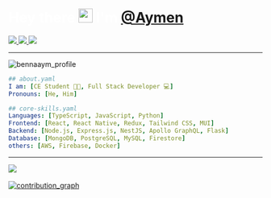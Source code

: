<p>
  <h1 align="left" style="color:#fff">
    <b>Hey there <img src="https://media.giphy.com/media/hvRJCLFzcasrR4ia7z/giphy.gif" width="28"> I'm <a href="https://github.com/bennaaym" target="_blank">@Aymen</a></b>
  </h1>
</p>

<p align="left">
  <a href="https://github.com/bennaaym" target="_blank">
    <img src="https://img.shields.io/badge/github-bennaaym-211F1F?logo=github&logoColor=white&style=flat-square" />
  </a>
  <a href="https://www.linkedin.com/in/aymen-bennabi" target="_blank">
    <img src="https://img.shields.io/badge/linkedin-Aymen_B-0072B1?logo=linkedin&style=flat-square" />
  </a>
  <a href="https://github.com/bennaaym" target="_blank">
    <img src="https://komarev.com/ghpvc/?username=bennaaym&label=visitors&color=211F1F&style=flat" />
  </a>
</p>

---

<div align="left">
  <img align="center" src="https://i.ibb.co/w6yrP1Q/9c88601a59be413a5b9f8575e39605a5.jpg" alt="bennaaym_profile"/>
</div>

```yaml
## about.yaml
I am: [CE Student 👨‍🎓, Full Stack Developer 💻]
Pronouns: [He, Him]
```

```yaml
## core-skills.yaml
Languages: [TypeScript, JavaScript, Python]
Frontend: [React, React Native, Redux, Tailwind CSS, MUI]
Backend: [Node.js, Express.js, NestJS, Apollo GraphQL, Flask]
Database: [MongoDB, PostgreSQL, MySQL, Firestore]
others: [AWS, Firebase, Docker]
```

---

<p align="left">
 <a href="https://github.com/bennaaym" target="_blank">
    <img align="center" src="https://github-readme-stats.vercel.app/api?username=bennaaym&show_icons=true&hide_border=true&line_height=20&title_color=e2a121&icon_color=e2a121&show_owner=true&theme=github_dark&custom_title=Profile Stats"/>
  </a>
  <br/>
  <br/>
  <a href="https://github.com/bennaaym">
  <img alt="contribution_graph" src="https://activity-graph.herokuapp.com/graph?custom_title=Contribution Graph&username=bennaaym&bg_color=131723&color=e2a121&line=e2a121&point=e2a121"/>
</a>
</p>
